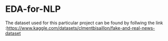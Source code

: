 # EDA-for-NLP
The dataset used for this particular project can be found by follwing the link :https://www.kaggle.com/datasets/clmentbisaillon/fake-and-real-news-dataset
